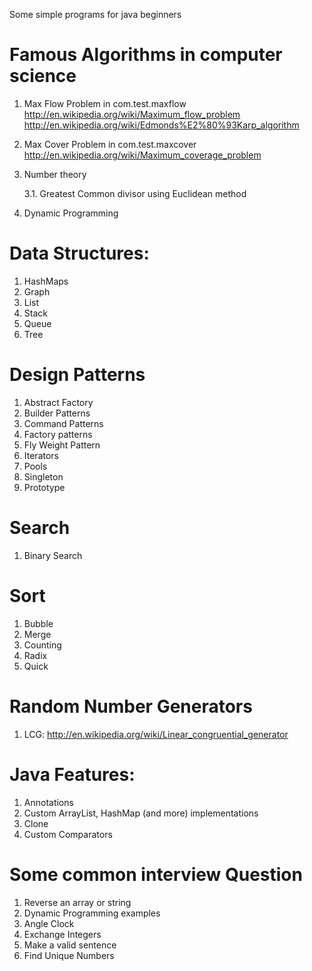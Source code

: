 Some simple programs for java beginners

Famous Algorithms in computer science
=====================================

1. Max Flow Problem in com.test.maxflow 
   http://en.wikipedia.org/wiki/Maximum_flow_problem
   http://en.wikipedia.org/wiki/Edmonds%E2%80%93Karp_algorithm
2. Max Cover Problem in com.test.maxcover
   http://en.wikipedia.org/wiki/Maximum_coverage_problem
   
3. Number theory

	3.1. Greatest Common divisor using Euclidean method
	
4. Dynamic Programming

Data Structures:
===============
1. HashMaps
3. Graph
4. List
5. Stack
6. Queue
7. Tree

Design Patterns
================
1. Abstract Factory
2. Builder Patterns
3. Command Patterns
4. Factory patterns
5. Fly Weight Pattern
6. Iterators
7. Pools
8. Singleton
9. Prototype


Search
======

1. Binary Search 

Sort
====
1. Bubble
2. Merge
3. Counting
4. Radix
5. Quick

Random Number Generators
========================
1. LCG: http://en.wikipedia.org/wiki/Linear_congruential_generator

Java Features:
==============
1. Annotations
2. Custom ArrayList, HashMap (and more) implementations
3. Clone
4. Custom Comparators

	
Some common interview Question
===============================
1. Reverse an array or string
2. Dynamic Programming examples
3. Angle Clock
4. Exchange Integers
5. Make a valid sentence 
6. Find Unique Numbers
